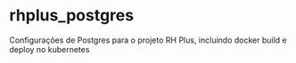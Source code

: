 # rhplus_postgres
Configurações de Postgres para o projeto RH Plus, incluindo docker build e deploy no kubernetes
